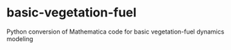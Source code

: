 # basic-vegetation-fuel
Python conversion of Mathematica code for basic vegetation-fuel dynamics modeling
